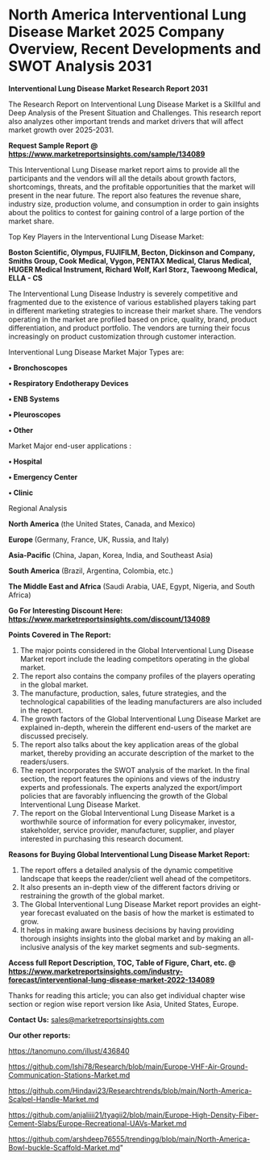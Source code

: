 # North America Interventional Lung Disease Market 2025 Company Overview, Recent Developments and SWOT Analysis 2031

<strong>Interventional Lung Disease Market Research Report 2031</strong>

The Research Report on Interventional Lung Disease Market is a Skillful and Deep Analysis of the Present Situation and Challenges. This research report also analyzes other important trends and market drivers that will affect market growth over 2025-2031.

<strong>Request Sample Report @ <a href=https://www.marketreportsinsights.com/sample/134089>https://www.marketreportsinsights.com/sample/134089</a></strong>

This Interventional Lung Disease market report aims to provide all the participants and the vendors will all the details about growth factors, shortcomings, threats, and the profitable opportunities that the market will present in the near future. The report also features the revenue share, industry size, production volume, and consumption in order to gain insights about the politics to contest for gaining control of a large portion of the market share.

Top Key Players in the Interventional Lung Disease Market:

<strong>Boston Scientific, Olympus, FUJIFILM, Becton, Dickinson and Company, Smiths Group, Cook Medical, Vygon, PENTAX Medical, Clarus Medical, HUGER Medical Instrument, Richard Wolf, Karl Storz, Taewoong Medical, ELLA - CS</strong>

The Interventional Lung Disease Industry is severely competitive and fragmented due to the existence of various established players taking part in different marketing strategies to increase their market share. The vendors operating in the market are profiled based on price, quality, brand, product differentiation, and product portfolio. The vendors are turning their focus increasingly on product customization through customer interaction.

Interventional Lung Disease Market Major Types are:

<strong>• Bronchoscopes

• Respiratory Endotherapy Devices

• ENB Systems

• Pleuroscopes

• Other</strong>

Market Major end-user applications :

<strong>• Hospital

• Emergency Center

• Clinic</strong>

Regional Analysis

</u><strong><b>North America</b></strong> (the United States, Canada, and Mexico)

<strong><b>Europe </b></strong>(Germany, France, UK, Russia, and Italy)

<strong><b>Asia-Pacific</b></strong> (China, Japan, Korea, India, and Southeast Asia)

<strong><b>South America</b></strong> (Brazil, Argentina, Colombia, etc.)

<strong><b>The Middle East and Africa</b></strong> (Saudi Arabia, UAE, Egypt, Nigeria, and South Africa)

<strong>Go For Interesting Discount Here: <a href=https://www.marketreportsinsights.com/discount/134089>https://www.marketreportsinsights.com/discount/134089</a></strong>

<strong>Points Covered in The Report:</strong>
<ol>
  <li>The major points considered in the Global Interventional Lung Disease Market report include the leading competitors operating in the global market.</li>
  <li>The report also contains the company profiles of the players operating in the global market.</li>
  <li>The manufacture, production, sales, future strategies, and the technological capabilities of the leading manufacturers are also included in the report.</li>
  <li>The growth factors of the Global Interventional Lung Disease Market are explained in-depth, wherein the different end-users of the market are discussed precisely.</li>
  <li>The report also talks about the key application areas of the global market, thereby providing an accurate description of the market to the readers/users.</li>
  <li>The report incorporates the SWOT analysis of the market. In the final section, the report features the opinions and views of the industry experts and professionals. The experts analyzed the export/import policies that are favorably influencing the growth of the Global Interventional Lung Disease Market.</li>
  <li>The report on the Global Interventional Lung Disease Market is a worthwhile source of information for every policymaker, investor, stakeholder, service provider, manufacturer, supplier, and player interested in purchasing this research document.</li>
</ol>
<strong>Reasons for Buying Global Interventional Lung Disease Market Report:</strong>

<ol>
  <li>The report offers a detailed analysis of the dynamic competitive landscape that keeps the reader/client well ahead of the competitors.</li>
  <li>It also presents an in-depth view of the different factors driving or restraining the growth of the global market.</li>
  <li>The Global Interventional Lung Disease Market report provides an eight-year forecast evaluated on the basis of how the market is estimated to grow.</li>
  <li>It helps in making aware business decisions by having providing thorough insights insights into the global market and by making an all-inclusive analysis of the key market segments and sub-segments.</li>
</ol>
<strong>Access full Report Description, TOC, Table of Figure, Chart, etc. @ <a href=https://www.marketreportsinsights.com/industry-forecast/interventional-lung-disease-market-2022-134089>https://www.marketreportsinsights.com/industry-forecast/interventional-lung-disease-market-2022-134089</a></strong>


Thanks for reading this article; you can also get individual chapter wise section or region wise report version like Asia, United States, Europe.

<strong>Contact Us:</strong>
sales@marketreportsinsights.com

<strong>Our other reports:</strong>

<a href=https://tanomuno.com/illust/436840>https://tanomuno.com/illust/436840</a>

<a href=https://github.com/Ishi78/Research/blob/main/Europe-VHF-Air-Ground-Communication-Stations-Market.md>https://github.com/Ishi78/Research/blob/main/Europe-VHF-Air-Ground-Communication-Stations-Market.md</a>

<a href=https://github.com/Hindavi23/Researchtrends/blob/main/North-America-Scalpel-Handle-Market.md>https://github.com/Hindavi23/Researchtrends/blob/main/North-America-Scalpel-Handle-Market.md</a>

<a href=https://github.com/anjaliiii21/tyagii2/blob/main/Europe-High-Density-Fiber-Cement-Slabs/Europe-Recreational-UAVs-Market.md>https://github.com/anjaliiii21/tyagii2/blob/main/Europe-High-Density-Fiber-Cement-Slabs/Europe-Recreational-UAVs-Market.md</a>

<a href=https://github.com/arshdeep76555/trendingg/blob/main/North-America-Bowl-buckle-Scaffold-Market.md>https://github.com/arshdeep76555/trendingg/blob/main/North-America-Bowl-buckle-Scaffold-Market.md</a>"
